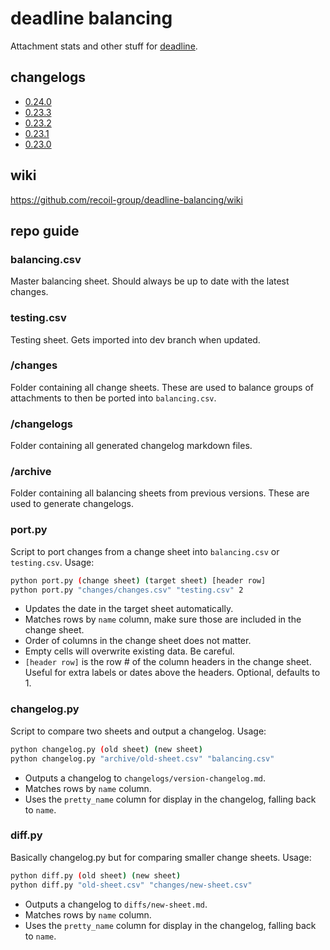# deadline balancing

Attachment stats and other stuff for [deadline](https://www.roblox.com/games/3837841034).

## changelogs

- [0.24.0](changelogs/0-24-0.md)
- [0.23.3](changelogs/0-23-3.md)
- [0.23.2](changelogs/0-23-2.md)
- [0.23.1](changelogs/0-23-1.md)
- [0.23.0](changelogs/0-23-0.md)

## wiki

https://github.com/recoil-group/deadline-balancing/wiki

## repo guide

### balancing.csv

Master balancing sheet. Should always be up to date with the latest changes.

### testing.csv

Testing sheet. Gets imported into dev branch when updated.

### /changes

Folder containing all change sheets. These are used to balance groups of attachments to then be ported into `balancing.csv`.

### /changelogs

Folder containing all generated changelog markdown files.

### /archive

Folder containing all balancing sheets from previous versions. These are used to generate changelogs.

### port.py

Script to port changes from a change sheet into `balancing.csv` or `testing.csv`. Usage:

```bash
python port.py (change sheet) (target sheet) [header row]  
python port.py "changes/changes.csv" "testing.csv" 2
```

- Updates the date in the target sheet automatically.
- Matches rows by `name` column, make sure those are included in the change sheet.
- Order of columns in the change sheet does not matter.
- Empty cells will overwrite existing data. Be careful.
- `[header row]` is the row # of the column headers in the change sheet. Useful for extra labels or dates above the headers. Optional, defaults to 1.

### changelog.py

Script to compare two sheets and output a changelog. Usage:

```bash
python changelog.py (old sheet) (new sheet)
python changelog.py "archive/old-sheet.csv" "balancing.csv"
```

- Outputs a changelog to `changelogs/version-changelog.md`.
- Matches rows by `name` column.
- Uses the `pretty_name` column for display in the changelog, falling back to `name`.

### diff.py

Basically changelog.py but for comparing smaller change sheets. Usage:

```bash
python diff.py (old sheet) (new sheet)
python diff.py "old-sheet.csv" "changes/new-sheet.csv"
```

- Outputs a changelog to `diffs/new-sheet.md`.
- Matches rows by `name` column.
- Uses the `pretty_name` column for display in the changelog, falling back to `name`.
